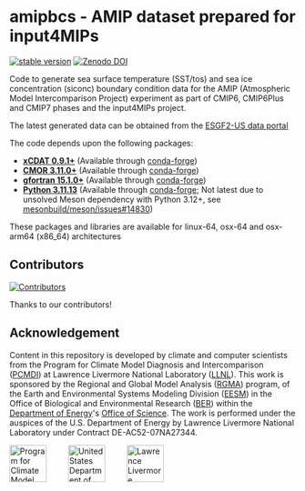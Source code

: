 # amipbcs - AMIP dataset prepared for input4MIPs

[![stable version](https://img.shields.io/badge/Current_version-1.1.10-brightgreen.svg)](https://github.com/PCMDI/amipbcs/releases/tag/1.1.10) [![Zenodo DOI](https://zenodo.org/badge/37877376.svg)](https://doi.org/10.5281/zenodo.16777488)

Code to generate sea surface temperature (SST/tos) and sea ice concentration (siconc) boundary condition data for the AMIP (Atmospheric Model Intercomparison Project) experiment as part of CMIP6, CMIP6Plus and CMIP7 phases and the input4MIPs project.

The latest generated data can be obtained from the [ESGF2-US data portal](https://esgf-node.ornl.gov/search?project=input4MIPs&activeFacets={%22mip_era%22:%22CMIP7%22})

The code depends upon the following packages:
- [**xCDAT 0.9.1+**](https://github.com/xCDAT/xcdat) (Available through [conda-forge](https://anaconda.org/conda-forge/xcdat/files))
- [**CMOR 3.11.0+**](https://github.com/PCMDI/cmor) (Available through [conda-forge](https://anaconda.org/conda-forge/cmor/files))
- [**gfortran 15.1.0+**](https://gcc.gnu.org/wiki/GFortran) (Available through [conda-forge](https://anaconda.org/conda-forge/gfortran/files))
- [**Python 3.11.13**](https://www.python.org/) (Available through [conda-forge](https://anaconda.org/conda-forge/python/files); Not latest due to unsolved Meson dependency with Python 3.12+, see [mesonbuild/meson/issues#14830](https://github.com/mesonbuild/meson/issues/14830))

These packages and libraries are available for linux-64, osx-64 and osx-arm64 (x86_64) architectures

## Contributors

[![Contributors](https://contrib.rocks/image?repo=PCMDI/amipbcs)](https://github.com/PCMDI/amipbcs/graphs/contributors)

Thanks to our contributors!

## Acknowledgement

Content in this repository is developed by climate and computer scientists from the Program for Climate Model Diagnosis and Intercomparison ([PCMDI][PCMDI]) at Lawrence Livermore National Laboratory ([LLNL][LLNL]). This work is sponsored by the Regional and Global Model Analysis ([RGMA][RGMA]) program, of the Earth and Environmental Systems Modeling Division ([EESM][EESM]) in the Office of Biological and Environmental Research ([BER][BER]) within the [Department of Energy][DOE]'s [Office of Science][OS]. The work is performed under the auspices of the U.S. Department of Energy by Lawrence Livermore National Laboratory under Contract DE-AC52-07NA27344.

<p>
    <img src="https://pcmdi.github.io/assets/PCMDI/100px-PCMDI-Logo-NoText-square-png8.png"
         width="65"
         style="margin-right: 30px"
         title="Program for Climate Model Diagnosis and Intercomparison"
         alt="Program for Climate Model Diagnosis and Intercomparison"
    >&nbsp;
    <img src="https://pcmdi.github.io/assets/DOE/480px-DOE_Seal_Color.png"
         width="65"
         style="margin-right: 30px"
         title="United States Department of Energy"
         alt="United States Department of Energy"
    >&nbsp;
    <img src="https://pcmdi.github.io/assets/LLNL/212px-LLNLiconPMS286-WHITEBACKGROUND.png"
         width="65"
         style="margin-right: 30px"
         title="Lawrence Livermore National Laboratory"
         alt="Lawrence Livermore National Laboratory"
    >
</p>


[PCMDI]: https://pcmdi.llnl.gov
[LLNL]: https://www.llnl.gov
[RGMA]: https://eesm.science.energy.gov/program-area/regional-global-model-analysis
[EESM]: https://eesm.science.energy.gov
[BER]: https://www.energy.gov/science/ber/biological-and-environmental-research
[DOE]: https://www.energy.gov
[OS]: https://www.energy.gov/science/office-science

